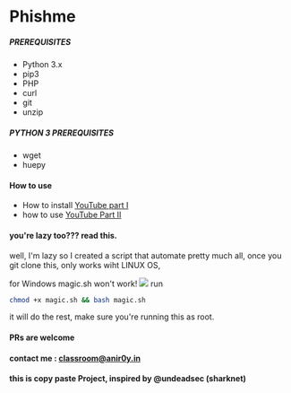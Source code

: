 # Phishme


##### PREREQUISITES

- Python 3.x 
- pip3
- PHP
- curl
- git
- unzip

##### PYTHON 3 PREREQUISITES
- wget
- huepy


#### How to use 

- How to install [YouTube part I ](https://youtu.be/SbSnt-VmvIw)
- how to use [YouTube Part II](https://youtu.be/Xcy36kCGFqQ)


#### you're lazy too??? read this. 
well, I'm lazy so I created a script that automate pretty much all, once you git clone this, only works wiht LINUX OS, 

for Windows magic.sh won't work! ![](http://www.reactiongifs.com/wp-content/uploads/2013/07/running.gif)
run 
``` bash
chmod +x magic.sh && bash magic.sh 
```
it will do the rest, make sure you're running this as root. 


#### PRs are welcome
#### contact me : classroom@anir0y.in 

#### this is copy paste Project, inspired by @undeadsec (sharknet) 
